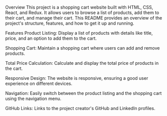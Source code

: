 Overview
This project is a shopping cart website built with HTML, CSS, React, and Redux. It allows users to browse a list of products, add them to their cart, and manage their cart. This README provides an overview of the project's structure, features, and how to get it up and running.

Features
Product Listing: Display a list of products with details like title, price, and an option to add them to the cart.

Shopping Cart: Maintain a shopping cart where users can add and remove products.

Total Price Calculation: Calculate and display the total price of products in the cart.

Responsive Design: The website is responsive, ensuring a good user experience on different devices.

Navigation: Easily switch between the product listing and the shopping cart using the navigation menu.

GitHub Links: Links to the project creator's GitHub and LinkedIn profiles.

